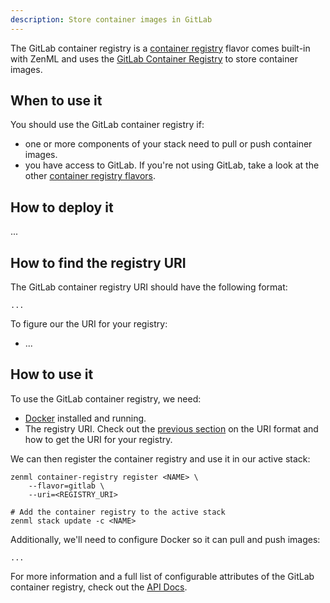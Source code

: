 ```yaml
---
description: Store container images in GitLab
---
```


The GitLab container registry is a [container registry](./overview.md) flavor comes built-in with 
ZenML and uses the [GitLab Container Registry](https://docs.gitlab.com/ee/user/packages/container_registry/)
to store container images.

## When to use it

You should use the GitLab container registry if:
* one or more components of your stack need to pull or push container images.
* you have access to GitLab. If you're not using GitLab, take a look at the
 other [container registry flavors](./overview.md#container-registry-flavors).

## How to deploy it

...

## How to find the registry URI

The GitLab container registry URI should have the following format:
```shell
...
```

To figure our the URI for your registry:
* ...

## How to use it

To use the GitLab container registry, we need:
* [Docker](https://www.docker.com) installed and running.
* The registry URI. Check out the [previous section](#uri-format) on the URI format and how
to get the URI for your registry.

We can then register the container registry and use it in our active stack:
```shell
zenml container-registry register <NAME> \
    --flavor=gitlab \
    --uri=<REGISTRY_URI>

# Add the container registry to the active stack
zenml stack update -c <NAME>
```

Additionally, we'll need to configure Docker so it can pull and push images:
```shell
...
```

For more information and a full list of configurable attributes of the GitLab container registry, check out the 
[API Docs](https://apidocs.zenml.io/latest/api_docs/container_registries/#zenml.container_registries.gitlab_container_registry.GitLabContainerRegistry).

